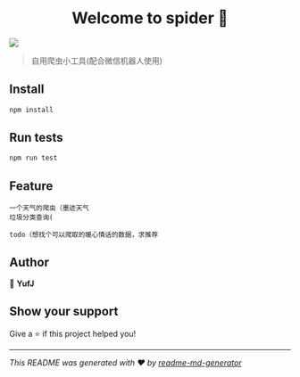 <h1 align="center">Welcome to spider 👋</h1>
<p>
  <img src="https://img.shields.io/badge/version-0.0.1-blue.svg?cacheSeconds=2592000" />
</p>

> 自用爬虫小工具(配合微信机器人使用)

## Install

```sh
npm install
```

## Run tests

```sh
npm run test
```

## Feature

```
一个天气的爬虫（墨迹天气
垃圾分类查询(

todo（想找个可以爬取的暖心情话的数据，求推荐
```

## Author

👤 **YufJ**


## Show your support

Give a ⭐️ if this project helped you!

***
_This README was generated with ❤️ by [readme-md-generator](https://github.com/kefranabg/readme-md-generator)_